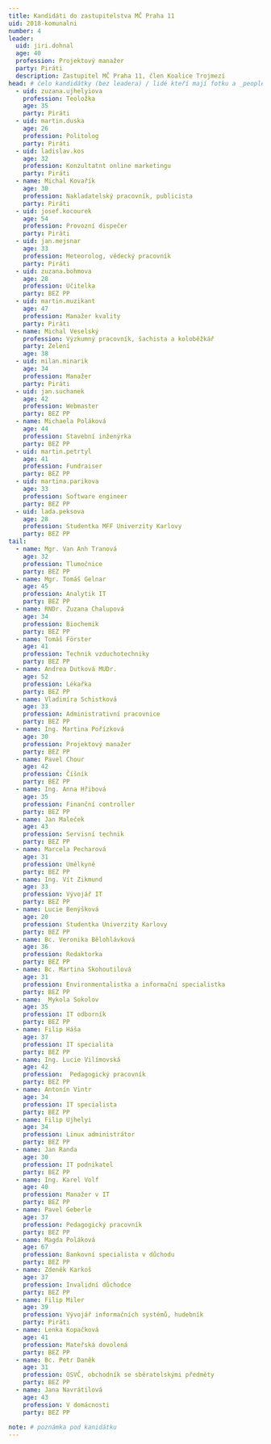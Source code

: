 ```yaml
---
title: Kandidáti do zastupitelstva MČ Praha 11
uid: 2018-komunalni
number: 4
leader:
  uid: jiri.dohnal
  age: 40
  profession: Projektový manažer
  party: Piráti
  description: Zastupitel MČ Praha 11, člen Koalice Trojmezí
head: # čelo kandidátky (bez leadera) / lidé kteří mají fotku a _people/jmeno.md
  - uid: zuzana.ujhelyiova
    profession: Teoložka
    age: 35
    party: Piráti
  - uid: martin.duska
    age: 26
    profession: Politolog
    party: Piráti  
  - uid: ladislav.kos
    age: 32
    profession: Konzultatnt online marketingu
    party: Piráti
  - name: Michal Kovařík
    age: 30
    profession: Nakladatelský pracovník, publicista
    party: Piráti  
  - uid: josef.kocourek
    age: 54
    profession: Provozní dispečer
    party: Piráti
  - uid: jan.mejsnar
    age: 33
    profession: Meteorolog, vědecký pracovník
    party: Piráti
  - uid: zuzana.bohmova
    age: 28
    profession: Učitelka
    party: BEZ PP    
  - uid: martin.muzikant
    age: 47 
    profession: Manažer kvality
    party: Piráti 
  - name: Michal Veselský
    profession: Výzkumný pracovník, šachista a koloběžkář
    party: Zelení
    age: 38
  - uid: milan.minarik
    age: 34
    profession: Manažer
    party: Piráti 
  - uid: jan.suchanek
    age: 42
    profession: Webmaster
    party: BEZ PP
  - name: Michaela Poláková
    age: 44
    profession: Stavební inženýrka
    party: BEZ PP
  - uid: martin.petrtyl
    age: 41
    profession: Fundraiser
    party: BEZ PP    
  - uid: martina.parikova
    age: 33
    profession: Software engineer
    party: BEZ PP    
  - uid: lada.peksova
    age: 28
    profession: Studentka MFF Univerzity Karlovy
    party: BEZ PP        
tail: 
  - name: Mgr. Van Anh Tranová
    age: 32
    profession: Tlumočnice
    party: BEZ PP    
  - name: Mgr. Tomáš Gelnar
    age: 45
    profession: Analytik IT
    party: BEZ PP    
  - name: RNDr. Zuzana Chalupová
    age: 34
    profession: Biochemik
    party: BEZ PP    
  - name: Tomáš Förster
    age: 41
    profession: Technik vzduchotechniky
    party: BEZ PP    
  - name: Andrea Dutková MUDr.
    age: 52
    profession: Lékařka
    party: BEZ PP    
  - name: Vladimíra Schistková
    age: 33
    profession: Administrativní pracovnice
    party: BEZ PP    
  - name: Ing. Martina Pořízková
    age: 30
    profession: Projektový manažer
    party: BEZ PP    
  - name: Pavel Chour
    age: 42
    profession: Číšník
    party: BEZ PP    
  - name: Ing. Anna Hřibová
    age: 35
    profession: Finanční controller
    party: BEZ PP    
  - name: Jan Maleček
    age: 43
    profession: Servisní technik
    party: BEZ PP    
  - name: Marcela Pecharová
    age: 31
    profession: Umělkyně
    party: BEZ PP    
  - name: Ing. Vít Zikmund
    age: 33
    profession: Vývojář IT
    party: BEZ PP    
  - name: Lucie Benýšková
    age: 20
    profession: Studentka Univerzity Karlovy
    party: BEZ PP    
  - name: Bc. Veronika Bělohlávková
    age: 36
    profession: Redaktorka
    party: BEZ PP    
  - name: Bc. Martina Skohoutilová
    age: 31
    profession: Environmentalistka a informační specialistka
    party: BEZ PP    
  - name:  Mykola Sokolov
    age: 35
    profession: IT odborník
    party: BEZ PP    
  - name: Filip Háša
    age: 37
    profession: IT specialita
    party: BEZ PP    
  - name: Ing. Lucie Vilímovská
    age: 42
    profession:  Pedagogický pracovník
    party: BEZ PP    
  - name: Antonín Vintr
    age: 34
    profession: IT specialista
    party: BEZ PP    
  - name: Filip Ujhelyi
    age: 34
    profession: Linux administrátor
    party: BEZ PP    
  - name: Jan Randa
    age: 30
    profession: IT podnikatel
    party: BEZ PP    
  - name: Ing. Karel Volf
    age: 40
    profession: Manažer v IT
    party: BEZ PP    
  - name: Pavel Geberle
    age: 37
    profession: Pedagogický pracovník
    party: BEZ PP    
  - name: Magda Poláková
    age: 67
    profession: Bankovní specialista v důchodu
    party: BEZ PP    
  - name: Zdeněk Karkoš
    age: 37
    profession: Invalidní důchodce
    party: BEZ PP   
  - name: Filip Miler
    age: 39
    profession: Vývojář informačních systémů, hudebník
    party: Piráti    
  - name: Lenka Kopačková
    age: 41
    profession: Mateřská dovolená
    party: BEZ PP    
  - name: Bc. Petr Daněk
    age: 31
    profession: OSVČ, obchodník se sběratelskými předměty
    party: BEZ PP    
  - name: Jana Navrátilová
    age: 43 
    profession: V domácnosti
    party: BEZ PP
 
note: # poznámka pod kanidátku
---
```

